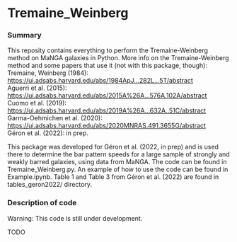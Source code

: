 # Tremaine_Weinberg

### Summary

This reposity contains everything to perform the Tremaine-Weinberg method on MaNGA galaxies in Python.
More info on the Tremaine-Weinberg method and some papers that use it (not with this package, though):  
Tremaine, Weinberg (1984): https://ui.adsabs.harvard.edu/abs/1984ApJ...282L...5T/abstract  
Aguerri et al. (2015): https://ui.adsabs.harvard.edu/abs/2015A%26A...576A.102A/abstract  
Cuomo et al. (2019): https://ui.adsabs.harvard.edu/abs/2019A%26A...632A..51C/abstract  
Garma-Oehmichen et al. (2020): https://ui.adsabs.harvard.edu/abs/2020MNRAS.491.3655G/abstract  
Géron et al. (2022): in prep.   

This package was developed for Géron et al. (2022, in prep) and is used there to determine the bar pattern speeds for a large sample of strongly and weakly barred galaxies, using data from MaNGA. The code can be found in Tremaine_Weinberg.py. An example of how to use the code can be found in Example.ipynb. Table 1 and Table 3 from Géron et al. (2022) are found in tables_geron2022/ directory. 


### Description of code

Warning: This code is still under development.

TODO
